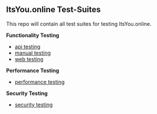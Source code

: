 ## ItsYou.online Test-Suites

This repo will contain all test suites for testing ItsYou.online.

**Functionality Testing**

- [api testing](./api_testing/)
- [manual testing](./manual_testing/)
- [web testing](./web_testing/)

**Performance Testing**

- [performance testing](./performance_testing/)

**Security Testing**

- [security testing](./security_testing/)
